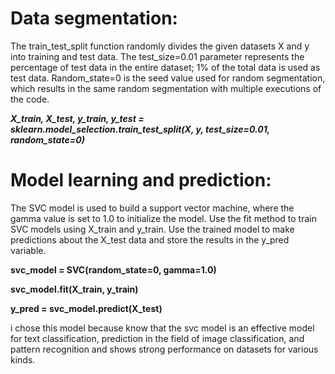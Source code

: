 # Data segmentation:
The train_test_split function randomly divides the given datasets X and y into training and test data.
The test_size=0.01 parameter represents the percentage of test data in the entire dataset; 1% of the total data is used as test data.
Random_state=0 is the seed value used for random segmentation, which results in the same random segmentation with multiple executions of the code.

***X_train, X_test, y_train, y_test = sklearn.model_selection.train_test_split(X, y, test_size=0.01, random_state=0)***

# Model learning and prediction:
The SVC model is used to build a support vector machine, where the gamma value is set to 1.0 to initialize the model.
Use the fit method to train SVC models using X_train and y_train.
Use the trained model to make predictions about the X_test data and store the results in the y_pred variable.

**svc_model = SVC(random_state=0, gamma=1.0)**

**svc_model.fit(X_train, y_train)**

**y_pred = svc_model.predict(X_test)**

i chose this model because  know that the svc model is an effective model for text classification,
prediction in the field of image classification, and pattern recognition and shows strong performance on datasets for various kinds.
